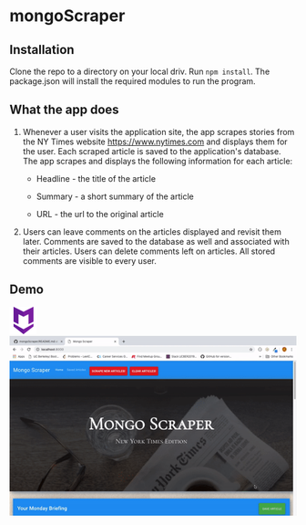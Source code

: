 # mongoScraper

## Installation

Clone the repo to a directory on your local driv.  Run `npm install`. The package.json will install the required modules to run the program.

## What the app does

  1. Whenever a user visits the application site, the app scrapes stories from the NY Times website https://www.nytimes.com and displays them for the user. Each scraped article is saved to the application's database. The app scrapes and displays the following information for each article:

     * Headline - the title of the article

     * Summary - a short summary of the article

     * URL - the url to the original article

  2. Users can leave comments on the articles displayed and revisit them later. Comments are saved to the database as well and associated with their articles. Users can delete comments left on articles. All stored comments are visible to every user.
  
  ## Demo
  
  ![alt text](https://github.com/adam-p/markdown-here/raw/master/src/common/images/icon48.png "Logo Title Text 1")
  ![demo video](https://github.com/gtresquire/mongoScraper/blob/master/public/assets/video/scraper.gif "Demo")
